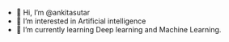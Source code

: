 - 👋 Hi, I’m @ankitasutar
- 👀 I’m interested in Artificial intelligence
- 🌱 I’m currently learning Deep learning and Machine Learning.


<!---
ankitasutar/ankitasutar is a ✨ special ✨ repository because its `README.md` (this file) appears on your GitHub profile.
You can click the Preview link to take a look at your changes.
--->
